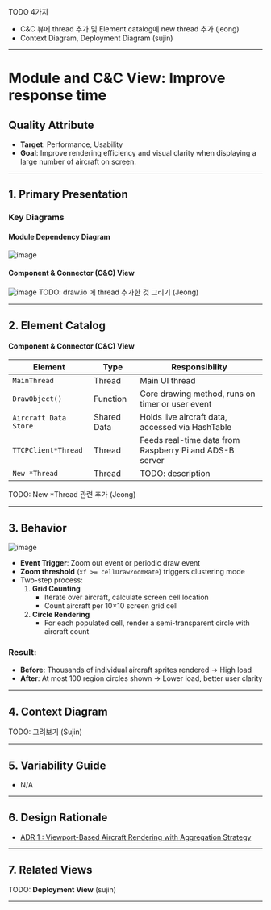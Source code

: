 TODO 4가지
- C&C 뷰에 thread 추가 및 Element catalog에 new thread 추가 (jeong)
- Context Diagram, Deployment Diagram (sujin)

  
---
# Module and C&C View: Improve response time

## Quality Attribute
- **Target**: Performance, Usability
- **Goal**: Improve rendering efficiency and visual clarity when displaying a large number of aircraft on screen.

---

## 1. Primary Presentation

### Key Diagrams

#### Module Dependency Diagram
![image](https://github.com/user-attachments/assets/6268ac37-59e6-4a07-a9ef-0904f99b66be)


#### Component & Connector (C&C) View
![image](https://github.com/user-attachments/assets/2bdc240e-2428-4afa-9233-b907bb7378ac)
TODO: draw.io 에 thread 추가한 것 그리기 (Jeong)

---

## 2. Element Catalog

#### Component & Connector (C&C) View

| Element                | Type          | Responsibility                                                |
|------------------------|---------------|----------------------------------------------------------------|
| `MainThread`         | Thread      | Main UI thread               |
| `DrawObject()`         | Function      | Core drawing method, runs on timer or user event               |
| `Aircraft Data Store`  | Shared Data   | Holds live aircraft data, accessed via HashTable               |
| `TTCPClient*Thread`    | Thread        | Feeds real-time data from Raspberry Pi and ADS-B server        |
| `New *Thread`    | Thread        | TODO: description        |

TODO: New *Thread 관련 추가 (Jeong)

---

## 3. Behavior
![image](https://github.com/user-attachments/assets/cfcc4412-8584-4046-ab92-ad24b7789433)

- **Event Trigger**: Zoom out event or periodic draw event
- **Zoom threshold** (`xf >= cellDrawZoomRate`) triggers clustering mode
- Two-step process:
  1. **Grid Counting**  
     - Iterate over aircraft, calculate screen cell location
     - Count aircraft per 10×10 screen grid cell
  2. **Circle Rendering**  
     - For each populated cell, render a semi-transparent circle with aircraft count

### Result:
- **Before**: Thousands of individual aircraft sprites rendered → High load
- **After**: At most 100 region circles shown → Lower load, better user clarity

---

## 4. Context Diagram 

TODO: 그려보기 (Sujin)


---

## 5. Variability Guide
- N/A

---

## 6. Design Rationale
- [ADR 1 : Viewport-Based Aircraft Rendering with Aggregation Strategy](../ADRs/ADR01-viewport-and-aggregation.md)

---

## 7. Related Views
TODO: **Deployment View** (sujin)

---

